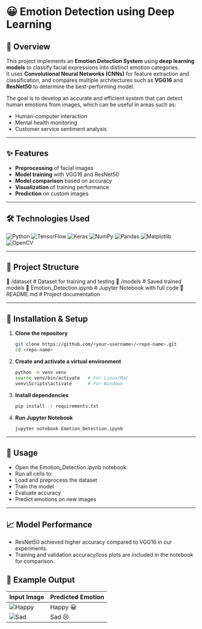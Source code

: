 # 😀 Emotion Detection using Deep Learning

## 📌 Overview
This project implements an **Emotion Detection System** using **deep learning models** to classify facial expressions into distinct emotion categories.  
It uses **Convolutional Neural Networks (CNNs)** for feature extraction and classification, and compares multiple architectures such as **VGG16** and **ResNet50** to determine the best-performing model.

The goal is to develop an accurate and efficient system that can detect human emotions from images, which can be useful in areas such as:
- Human-computer interaction
- Mental health monitoring
- Customer service sentiment analysis

---

## ✨ Features
- **Preprocessing** of facial images
- **Model training** with VGG16 and ResNet50
- **Model comparison** based on accuracy
- **Visualization** of training performance
- **Prediction** on custom images

---

## 🛠️ Technologies Used
![Python](https://img.shields.io/badge/Python-3776AB?style=for-the-badge&logo=python&logoColor=white)
![TensorFlow](https://img.shields.io/badge/TensorFlow-FF6F00?style=for-the-badge&logo=tensorflow&logoColor=white)
![Keras](https://img.shields.io/badge/Keras-D00000?style=for-the-badge&logo=keras&logoColor=white)
![NumPy](https://img.shields.io/badge/NumPy-013243?style=for-the-badge&logo=numpy&logoColor=white)
![Pandas](https://img.shields.io/badge/Pandas-150458?style=for-the-badge&logo=pandas&logoColor=white)
![Matplotlib](https://img.shields.io/badge/Matplotlib-11557C?style=for-the-badge&logo=matplotlib&logoColor=white)
![OpenCV](https://img.shields.io/badge/OpenCV-5C3EE8?style=for-the-badge&logo=opencv&logoColor=white)

---

## 📂 Project Structure
📁 /dataset # Dataset for training and testing
📁 /models # Saved trained models
📄 Emotion_Detection.ipynb # Jupyter Notebook with full code
📄 README.md # Project documentation


---

## 🚀 Installation & Setup

1. **Clone the repository**
   ```bash
   git clone https://github.com/<your-username>/<repo-name>.git
   cd <repo-name>
2. **Create and activate a virtual environment**
   ```bash
   python -m venv venv
   source venv/bin/activate   # For Linux/Mac
   venv\Scripts\activate      # For Windows
3. **Install dependencies**
   ```bash
   pip install -r requirements.txt
4. **Run Jupyter Notebook**
   ```bash
   jupyter notebook Emotion_Detection.ipynb

---
## 🧪 Usage
- Open the Emotion_Detection.ipynb notebook.
- Run all cells to:
- Load and preprocess the dataset
- Train the model
- Evaluate accuracy
- Predict emotions on new images
---
## 📈 Model Performance
- ResNet50 achieved higher accuracy compared to VGG16 in our experiments.
- Training and validation accuracy/loss plots are included in the notebook for comparison.

## 📸 Example Output

| Input Image | Predicted Emotion |
|-------------|-------------------|
| ![Happy](docs/happy.jpg)  | Happy 😀 |
| ![Sad](docs/sad.jpg)      | Sad 😢 |








